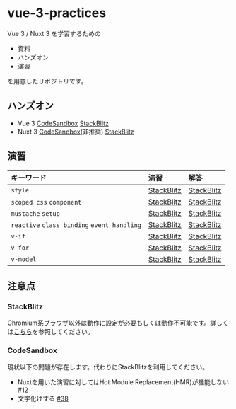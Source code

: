 # vue-3-practices

Vue 3 / Nuxt 3 を学習するための

- 資料
- ハンズオン
- 演習

を用意したリポジトリです。

## ハンズオン

- Vue 3 [CodeSandbox](https://codesandbox.io/s/github/tuqulore/vue-3-practices/tree/main/vite-blank-template?file=/src/App.vue) [StackBlitz](https://stackblitz.com/github/tuqulore/vue-3-practices/tree/main/vite-blank-template?file=src/App.vue&terminal=dev)
- Nuxt 3 [CodeSandbox](https://codesandbox.io/s/github/tuqulore/vue-3-practices/tree/main/nuxt-template?file=/app.vue)(非推奨) [StackBlitz](https://stackblitz.com/github/tuqulore/vue-3-practices/tree/main/nuxt-template?file=app.vue&terminal=dev)

## 演習

| キーワード | 演習 | 解答 |
| :- | :- | :- |
| `style` | [StackBlitz](https://stackblitz.com/github/tuqulore/vue-3-practices/tree/main/practice-style?file=src/App.vue&terminal=dev) <!--[CodeSandbox](https://codesandbox.io/s/github/tuqulore/vue-3-practices/tree/main/practice-style?file=/src/App.vue)--> | [StackBlitz](https://stackblitz.com/github/tuqulore/vue-3-practices/tree/main/practice-style-answer?file=src/App.vue&terminal=dev) <!--[CodeSandbox](https://codesandbox.io/s/github/tuqulore/vue-3-practices/tree/main/practice-style-answer?file=/src/App.vue)--> |
| `scoped css` `component` | [StackBlitz](https://stackblitz.com/github/tuqulore/vue-3-practices/tree/main/practice-scoped-css-component?file=src/App.vue&terminal=dev) <!--[CodeSandbox](https://codesandbox.io/s/github/tuqulore/vue-3-practices/tree/main/practice-scoped-css-component?file=/src/App.vue)--> | [StackBlitz](https://stackblitz.com/github/tuqulore/vue-3-practices/tree/main/practice-scoped-css-component-answer?file=src/App.vue&terminal=dev) <!--[CodeSandbox](https://codesandbox.io/s/github/tuqulore/vue-3-practices/tree/main/practice-scoped-css-component-answer?file=/src/App.vue)--> |
| `mustache` `setup` | [StackBlitz](https://stackblitz.com/github/tuqulore/vue-3-practices/tree/main/practice-mustache-setup?file=src/App.vue&terminal=dev) <!--[CodeSandbox](https://codesandbox.io/s/github/tuqulore/vue-3-practices/tree/main/practice-mustache-setup?file=/src/App.vue)--> | [StackBlitz](https://stackblitz.com/github/tuqulore/vue-3-practices/tree/main/practice-mustache-setup-answer?file=src/App.vue&terminal=dev) <!--[CodeSandbox](https://codesandbox.io/s/github/tuqulore/vue-3-practices/tree/main/practice-mustache-setup-answer?file=/src/App.vue)--> |
| `reactive` `class binding` `event handling` | [StackBlitz](https://stackblitz.com/github/tuqulore/vue-3-practices/tree/main/practice-reactive-class-binding-event-handling?file=src/App.vue&terminal=dev) <!--[CodeSandbox](https://codesandbox.io/s/github/tuqulore/vue-3-practices/tree/main/practice-reactive-class-binding-event-handling?file=/src/App.vue)--> | [StackBlitz](https://stackblitz.com/github/tuqulore/vue-3-practices/tree/main/practice-reactive-class-binding-event-handling-answer?file=src/App.vue&terminal=dev) <!--[CodeSandbox](https://codesandbox.io/s/github/tuqulore/vue-3-practices/tree/main/practice-reactive-class-binding-event-handling-answer?file=/src/App.vue)--> |
| `v-if` | [StackBlitz](https://stackblitz.com/github/tuqulore/vue-3-practices/tree/main/practice-v-if?file=src/App.vue&terminal=dev) <!--[CodeSandbox](https://codesandbox.io/s/github/tuqulore/vue-3-practices/tree/main/practice-v-if?file=/src/App.vue)--> | [StackBlitz](https://stackblitz.com/github/tuqulore/vue-3-practices/tree/main/practice-v-if-answer?file=src/App.vue&terminal=dev) <!--[CodeSandbox](https://codesandbox.io/s/github/tuqulore/vue-3-practices/tree/main/practice-v-if-answer?file=/src/App.vue)--> |
| `v-for` | [StackBlitz](https://stackblitz.com/github/tuqulore/vue-3-practices/tree/main/practice-v-for?file=src/App.vue&terminal=dev) <!--[CodeSandbox](https://codesandbox.io/s/github/tuqulore/vue-3-practices/tree/main/practice-v-for?file=/src/App.vue)--> | [StackBlitz](https://stackblitz.com/github/tuqulore/vue-3-practices/tree/main/practice-v-for-answer?file=src/App.vue&terminal=dev) <!--[CodeSandbox](https://codesandbox.io/s/github/tuqulore/vue-3-practices/tree/main/practice-v-for-answer?file=/src/App.vue)--> |
| `v-model` | [StackBlitz](https://stackblitz.com/github/tuqulore/vue-3-practices/tree/main/practice-v-model?file=src/App.vue&terminal=dev) <!--[CodeSandbox](https://codesandbox.io/s/github/tuqulore/vue-3-practices/tree/main/practice-v-model?file=/src/App.vue)--> | [StackBlitz](https://stackblitz.com/github/tuqulore/vue-3-practices/tree/main/practice-v-model-answer?file=src/App.vue&terminal=dev) <!--[CodeSandbox](https://codesandbox.io/s/github/tuqulore/vue-3-practices/tree/main/practice-v-model-answer?file=/src/App.vue)--> |

## 注意点

### StackBlitz

Chromium系ブラウザ以外は動作に設定が必要もしくは動作不可能です。詳しくは[こちら](https://developer.stackblitz.com/docs/platform/browser-support/)を参照してください。

### CodeSandbox

現状以下の問題が存在します。代わりにStackBlitzを利用してください。

- Nuxtを用いた演習に対してはHot Module Replacement(HMR)が機能しない [#12](https://github.com/tuqulore/vue-3-practices/issues/12)
- 文字化けする [#38](https://github.com/tuqulore/vue-3-practices/issues/38)
